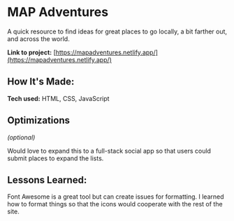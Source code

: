 # MAP Adventures
A quick resource to find ideas for great places to go locally, a bit farther out, and across the world. 

**Link to project:** [https://mapadventures.netlify.app/](https://mapadventures.netlify.app/)

## How It's Made:

**Tech used:** HTML, CSS, JavaScript

## Optimizations
*(optional)*

Would love to expand this to a full-stack social app so that users could submit places to expand the lists. 

## Lessons Learned:

Font Awesome is a great tool but can create issues for formatting. I learned how to format things so that
the icons would cooperate with the rest of the site. 



